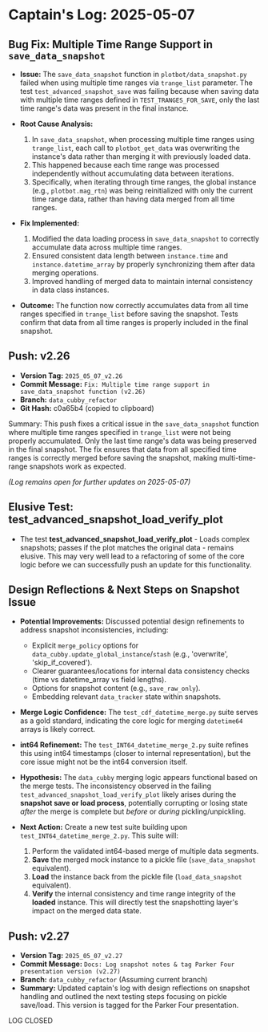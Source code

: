 # Captain's Log: 2025-05-07

## Bug Fix: Multiple Time Range Support in `save_data_snapshot`

- **Issue:** The `save_data_snapshot` function in `plotbot/data_snapshot.py` failed when using multiple time ranges via `trange_list` parameter. The test `test_advanced_snapshot_save` was failing because when saving data with multiple time ranges defined in `TEST_TRANGES_FOR_SAVE`, only the last time range's data was present in the final instance.

- **Root Cause Analysis:**
  1. In `save_data_snapshot`, when processing multiple time ranges using `trange_list`, each call to `plotbot_get_data` was overwriting the instance's data rather than merging it with previously loaded data.
  2. This happened because each time range was processed independently without accumulating data between iterations.
  3. Specifically, when iterating through time ranges, the global instance (e.g., `plotbot.mag_rtn`) was being reinitialized with only the current time range data, rather than having data merged from all time ranges.

- **Fix Implemented:**
  1. Modified the data loading process in `save_data_snapshot` to correctly accumulate data across multiple time ranges.
  2. Ensured consistent data length between `instance.time` and `instance.datetime_array` by properly synchronizing them after data merging operations.
  3. Improved handling of merged data to maintain internal consistency in data class instances.

- **Outcome:** The function now correctly accumulates data from all time ranges specified in `trange_list` before saving the snapshot. Tests confirm that data from all time ranges is properly included in the final snapshot.

## Push: v2.26

- **Version Tag:** `2025_05_07_v2.26`
- **Commit Message:** `Fix: Multiple time range support in save_data_snapshot function (v2.26)`
- **Branch:** `data_cubby_refactor`
- **Git Hash:** c0a65b4 (copied to clipboard)

Summary: This push fixes a critical issue in the `save_data_snapshot` function where multiple time ranges specified in `trange_list` were not being properly accumulated. Only the last time range's data was being preserved in the final snapshot. The fix ensures that data from all specified time ranges is correctly merged before saving the snapshot, making multi-time-range snapshots work as expected.

*(Log remains open for further updates on 2025-05-07)* 

## Elusive Test: test_advanced_snapshot_load_verify_plot

- The test **test_advanced_snapshot_load_verify_plot** - Loads complex snapshots; passes if the plot matches the original data - remains elusive. This may very well lead to a refactoring of some of the core logic before we can successfully push an update for this functionality. 

## Design Reflections & Next Steps on Snapshot Issue

- **Potential Improvements:** Discussed potential design refinements to address snapshot inconsistencies, including:
    - Explicit `merge_policy` options for `data_cubby.update_global_instance`/`stash` (e.g., 'overwrite', 'skip_if_covered').
    - Clearer guarantees/locations for internal data consistency checks (time vs datetime_array vs field lengths).
    - Options for snapshot content (e.g., `save_raw_only`).
    - Embedding relevant `data_tracker` state within snapshots.

- **Merge Logic Confidence:** The `test_cdf_datetime_merge.py` suite serves as a gold standard, indicating the core logic for merging `datetime64` arrays is likely correct.

- **int64 Refinement:** The `test_INT64_datetime_merge_2.py` suite refines this using int64 timestamps (closer to internal representation), but the core issue might not be the int64 conversion itself.

- **Hypothesis:** The `data_cubby` merging logic appears functional based on the merge tests. The inconsistency observed in the failing `test_advanced_snapshot_load_verify_plot` likely arises during the **snapshot save or load process**, potentially corrupting or losing state *after* the merge is complete but *before* or *during* pickling/unpickling.

- **Next Action:** Create a new test suite building upon `test_INT64_datetime_merge_2.py`. This suite will:
    1. Perform the validated int64-based merge of multiple data segments.
    2. **Save** the merged mock instance to a pickle file (`save_data_snapshot` equivalent).
    3. **Load** the instance back from the pickle file (`load_data_snapshot` equivalent).
    4. **Verify** the internal consistency and time range integrity of the **loaded** instance.
    This will directly test the snapshotting layer's impact on the merged data state.

## Push: v2.27

- **Version Tag:** `2025_05_07_v2.27`
- **Commit Message:** `Docs: Log snapshot notes & tag Parker Four presentation version (v2.27)`
- **Branch:** `data_cubby_refactor` (Assuming current branch)
- **Summary:** Updated captain's log with design reflections on snapshot handling and outlined the next testing steps focusing on pickle save/load. This version is tagged for the Parker Four presentation. 

LOG CLOSED 